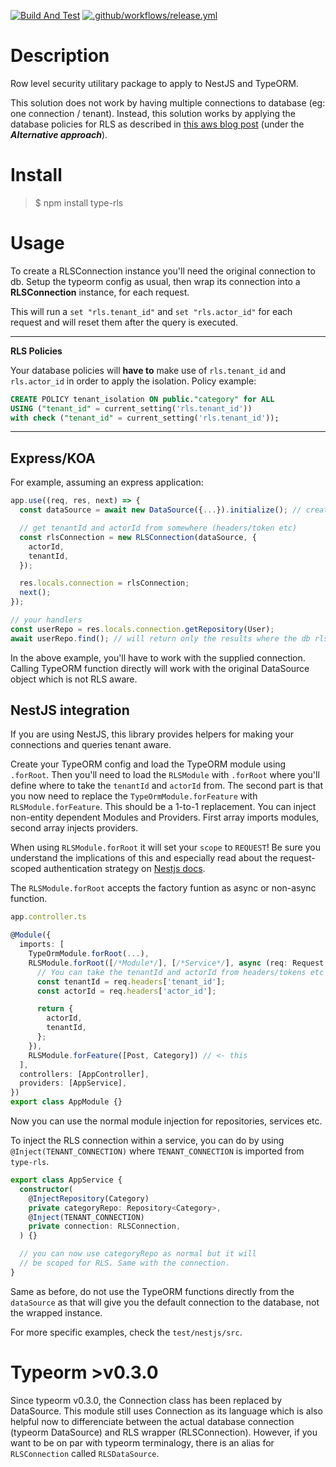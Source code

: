 [![Build And Test](https://github.com/stelescuraul/rls/actions/workflows/build-and-test.yml/badge.svg?branch=master)](https://github.com/stelescuraul/rls/actions/workflows/build-and-test.yml)
[![.github/workflows/release.yml](https://github.com/stelescuraul/rls/actions/workflows/release.yml/badge.svg?branch=master)](https://github.com/stelescuraul/rls/actions/workflows/release.yml)

# Description

Row level security utilitary package to apply to NestJS and TypeORM.

This solution does not work by having multiple connections to database (eg: one connection / tenant). Instead, this solution works by applying the database policies for RLS as described in [this aws blog post](https://aws.amazon.com/blogs/database/multi-tenant-data-isolation-with-postgresql-row-level-security/) (under the **_Alternative approach_**).

# Install

> $ npm install type-rls

# Usage

To create a RLSConnection instance you'll need the original connection to db. Setup the typeorm config as usual, then wrap its connection into a **RLSConnection** instance, for each request.

This will run a `set "rls.tenant_id"` and `set "rls.actor_id"` for each request and will reset them after the query is executed.

---

**RLS Policies**

Your database policies will **have to** make use of `rls.tenant_id` and `rls.actor_id` in order to apply the isolation. Policy example:

```sql
CREATE POLICY tenant_isolation ON public."category" for ALL
USING ("tenant_id" = current_setting('rls.tenant_id'))
with check ("tenant_id" = current_setting('rls.tenant_id'));
```

---

## Express/KOA

For example, assuming an express application:

```typescript
app.use((req, res, next) => {
  const dataSource = await new DataSource({...}).initialize(); // create a datasource and initialize it

  // get tenantId and actorId from somewhere (headers/token etc)
  const rlsConnection = new RLSConnection(dataSource, {
    actorId,
    tenantId,
  });

  res.locals.connection = rlsConnection;
  next();
});

// your handlers
const userRepo = res.locals.connection.getRepository(User);
await userRepo.find(); // will return only the results where the db rls policy applies
```

In the above example, you'll have to work with the supplied connection. Calling TypeORM function directly will work with the original DataSource object which is not RLS aware.

## NestJS integration

If you are using NestJS, this library provides helpers for making your connections and queries tenant aware.

Create your TypeORM config and load the TypeORM module using `.forRoot`. Then you'll need to load the `RLSModule` with `.forRoot` where you'll define where to take the `tenantId` and `actorId` from. The second part is that you now need to replace the `TypeOrmModule.forFeature` with `RLSModule.forFeature`. This should be a 1-to-1 replacement.
You can inject non-entity dependent Modules and Providers. First array imports modules, second array injects providers.

When using `RLSModule.forRoot` it will set your `scope` to `REQUEST`! Be sure you understand the implications of this and especially read about the request-scoped authentication strategy on [Nestjs docs](https://docs.nestjs.com/security/authentication#request-scoped-strategies).

The `RLSModule.forRoot` accepts the factory funtion as async or non-async function.

```typescript
app.controller.ts

@Module({
  imports: [
    TypeOrmModule.forRoot(...),
    RLSModule.forRoot([/*Module*/], [/*Service*/], async (req: Request, /*serviceInstance*/) => {
      // You can take the tenantId and actorId from headers/tokens etc
      const tenantId = req.headers['tenant_id'];
      const actorId = req.headers['actor_id'];

      return {
        actorId,
        tenantId,
      };
    }),
    RLSModule.forFeature([Post, Category]) // <- this
  ],
  controllers: [AppController],
  providers: [AppService],
})
export class AppModule {}
```

Now you can use the normal module injection for repositories, services etc.

To inject the RLS connection within a service, you can do by using `@Inject(TENANT_CONNECTION)` where `TENANT_CONNECTION` is imported from `type-rls`.

```typescript
export class AppService {
  constructor(
    @InjectRepository(Category)
    private categoryRepo: Repository<Category>,
    @Inject(TENANT_CONNECTION)
    private connection: RLSConnection,
  ) {}

  // you can now use categoryRepo as normal but it will
  // be scoped for RLS. Same with the connection.
}
```

Same as before, do not use the TypeORM functions directly from the `dataSource` as that will give you the default connection to the database, not the wrapped instance.

For more specific examples, check the `test/nestjs/src`.

# Typeorm >v0.3.0
Since typeorm v0.3.0, the Connection class has been replaced by DataSource. This module still uses Connection as its language which is also helpful now to differenciate between the actual database connection (typeorm DataSource) and RLS wrapper (RLSConnection). However, if you want to be on par with typeorm terminalogy, there is an alias for `RLSConnection` called `RLSDataSource`. 
